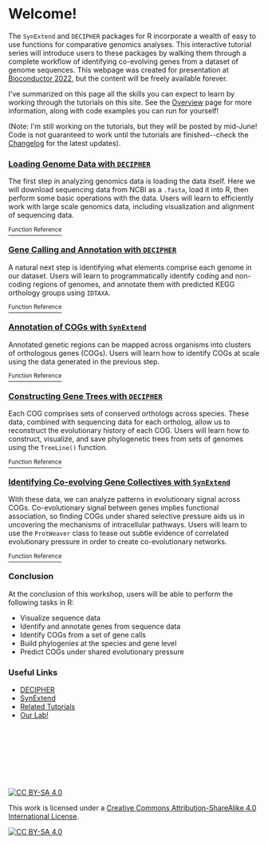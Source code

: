 # Welcome!

The `SynExtend` and `DECIPHER` packages for R incorporate a wealth of easy to use functions for comparative genomics analyses. This interactive tutorial series will introduce users to these packages by walking them through a complete workflow of identifying co-evolving genes from a dataset of genome sequences. This webpage was created for presentation at [Bioconductor 2022](https://bioc2022.bioconductor.org/), but the content will be freely available forever.

I've summarized on this page all the skills you can expect to learn by working through the tutorials on this site. See the [Overview](https://www.ahl27.com/CompGenomicsBioc2022/articles/CompGenomicsBioc2022.html) page for more information, along with code examples you can run for yourself! 

(Note: I'm still working on the tutorials, but they will be posted by mid-June! Code is not guaranteed to work until the tutorials are finished--check the [Changelog](https://www.ahl27.com/CompGenomicsBioc2022/news/index.html) for the latest updates).

### [Loading Genome Data with `DECIPHER`](https://www.ahl27.com/CompGenomicsBioc2022/articles/LoadingGenomeData.html)

The first step in analyzing genomics data is loading the data itself. Here we will download sequencing data from NCBI as a `.fasta`, load it into R, then perform some basic operations with the data. Users will learn to efficiently work with large scale genomics data, including visualization and alignment of sequencing data. 

[<sup>Function Reference</sup>](https://www.ahl27.com/CompGenomicsBioc2022/reference/index.html#loading-genome-data)

### [Gene Calling and Annotation with `DECIPHER`](https://www.ahl27.com/CompGenomicsBioc2022/articles/GeneCallingAnnotation.html)

A natural next step is identifying what elements comprise each genome in our dataset. Users will learn to programmatically identify coding and non-coding regions of genomes, and annotate them with predicted KEGG orthology groups using `IDTAXA`. 

[<sup>Function Reference</sup>](https://www.ahl27.com/CompGenomicsBioc2022/reference/index.html#gene-calling-and-annotation)

### [Annotation of COGs with `SynExtend`](https://www.ahl27.com/CompGenomicsBioc2022/articles/FindingCOGs.html)

Annotated genetic regions can be mapped across organisms into clusters of orthologous genes (COGs). Users will learn how to identify COGs at scale using the data generated in the previous step. 

[<sup>Function Reference</sup>](https://www.ahl27.com/CompGenomicsBioc2022/reference/index.html#constructing-cogs)

### [Constructing Gene Trees with `DECIPHER`](https://www.ahl27.com/CompGenomicsBioc2022/articles/ConstructingPhylogenies.html)

Each COG comprises sets of conserved orthologs across species. These data, combined with sequencing data for each ortholog, allow us to reconstruct the evolutionary history of each COG. Users will learn how to construct, visualize, and save phylogenetic trees from sets of genomes using the `TreeLine()` function. 

[<sup>Function Reference</sup>](https://www.ahl27.com/CompGenomicsBioc2022/reference/index.html#constructing-phylogenies)

### [Identifying Co-evolving Gene Collectives with `SynExtend`](https://www.ahl27.com/CompGenomicsBioc2022/articles/CoevolutionNetworks.html)

With these data, we can analyze patterns in evolutionary signal across COGs. Co-evolutionary signal between genes implies functional association, so finding COGs under shared selective pressure aids us in uncovering the mechanisms of intracellular pathways. Users will learn to use the `ProtWeaver` class to tease out subtle evidence of correlated evolutionary pressure in order to create co-evolutionary networks. 

[<sup>Function Reference</sup>](https://www.ahl27.com/CompGenomicsBioc2022/reference/index.html#finding-co-evolving-gene-collectives)


### Conclusion

At the conclusion of this workshop, users will be able to perform the following tasks in R:

* Visualize sequence data
* Identify and annotate genes from sequence data
* Identify COGs from a set of gene calls
* Build phylogenies at the species and gene level
* Predict COGs under shared evolutionary pressure

### Useful Links
* [DECIPHER](http://bioconductor.org/packages/release/bioc/html/DECIPHER.html)
* [SynExtend](http://bioconductor.org/packages/release/bioc/html/SynExtend.html)
* [Related Tutorials](http://www2.decipher.codes/Tutorials.html)
* [Our Lab!](https://www.wrightlabscience.com/p/index.html)


&nbsp;

&nbsp;

&nbsp;

&nbsp;



[![CC BY-SA 4.0][cc-by-sa-shield]][cc-by-sa]

This work is licensed under a
[Creative Commons Attribution-ShareAlike 4.0 International License][cc-by-sa].

[![CC BY-SA 4.0][cc-by-sa-image]][cc-by-sa]

[cc-by-sa]: http://creativecommons.org/licenses/by-sa/4.0/
[cc-by-sa-image]: https://licensebuttons.net/l/by-sa/4.0/88x31.png
[cc-by-sa-shield]: https://img.shields.io/badge/License-CC%20BY--SA%204.0-lightgrey.svg
